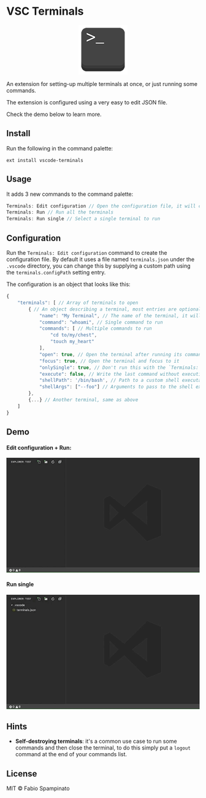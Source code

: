 # VSC Terminals

<p align="center">
	<img src="resources/logo-128x128.png" alt="Logo">
</p>

An extension for setting-up multiple terminals at once, or just running some commands.

The extension is configured using a very easy to edit JSON file.

Check the demo below to learn more.

## Install

Run the following in the command palette:

```shell
ext install vscode-terminals
```

## Usage

It adds 3 new commands to the command palette:

```js
Terminals: Edit configuration // Open the configuration file, it will create it for you if needed
Terminals: Run // Run all the terminals
Terminals: Run single // Select a single terminal to run
```

## Configuration

Run the `Terminals: Edit configuration` command to create the configuration file. By default it uses a file named `terminals.json` under the `.vscode` directory, you can change this by supplying a custom path using the `terminals.configPath` setting entry.

The configuration is an object that looks like this:

```js
{
	"terminals": [ // Array of terminals to open
		{ // An object describing a terminal, most entries are optional
			"name": "My Terminal", // The name of the terminal, it will be displayed in the dropdown
			"command": "whoami", // Single command to run
			"commands": [ // Multiple commands to run
				"cd to/my/chest",
				"touch my_heart"
			],
			"open": true, // Open the terminal after running its commands
			"focus": true, // Open the terminal and focus to it
			"onlySingle": true, // Don't run this with the `Terminals: run` command
			"execute": false, // Write the last command without executing it
			"shellPath": '/bin/bash', // Path to a custom shell executable
			"shellArgs": ["--foo"] // Arguments to pass to the shell executable
		},
		{...} // Another terminal, same as above
	]
}
```

## Demo

#### Edit configuration + Run:

![Run](resources/run.gif)

#### Run single

![Run single](resources/run_single.gif)

## Hints

- **Self-destroying terminals**: it's a common use case to run some commands and then close the terminal, to do this simply put a `logout` command at the end of your commands list.

## License

MIT © Fabio Spampinato
